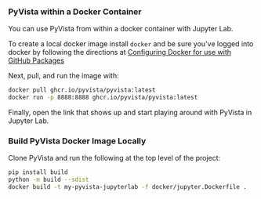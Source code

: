 ### PyVista within a Docker Container

You can use PyVista from within a docker container with Jupyter Lab.

To create a local docker image install `docker` and be sure you've logged into docker by following the directions at [Configuring Docker for use with GitHub Packages](https://docs.github.com/en/free-pro-team@latest/packages/using-github-packages-with-your-projects-ecosystem/configuring-docker-for-use-with-github-packages#authenticating-with-a-personal-access-token)

Next, pull, and run the image with:

```bash
docker pull ghcr.io/pyvista/pyvista:latest
docker run -p 8888:8888 ghcr.io/pyvista/pyvista:latest
```

Finally, open the link that shows up and start playing around with
PyVista in Jupyter Lab.

### Build PyVista Docker Image Locally

Clone PyVista and run the following at the top level of the project:

```bash
pip install build
python -m build --sdist
docker build -t my-pyvista-jupyterlab -f docker/jupyter.Dockerfile .
```
